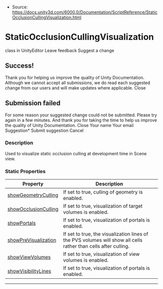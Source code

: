 * Source: https://docs.unity3d.com/6000.0/Documentation/ScriptReference/StaticOcclusionCullingVisualization.html

# StaticOcclusionCullingVisualization
class in UnityEditor
Leave feedback
Suggest a change
## Success!
Thank you for helping us improve the quality of Unity Documentation. Although we cannot accept all submissions, we do read each suggested change from our users and will make updates where applicable.
Close
## Submission failed
For some reason your suggested change could not be submitted. Please <a>try again</a> in a few minutes. And thank you for taking the time to help us improve the quality of Unity Documentation.
Close
Your name Your email Suggestion* Submit suggestion
Cancel
### Description
Used to visualize static occlusion culling at development time in Scene view.
### Static Properties
Property | Description  
---|---  
[showGeometryCulling](https://docs.unity3d.com/6000.0/Documentation/ScriptReference/StaticOcclusionCullingVisualization-showGeometryCulling.html) | If set to true, culling of geometry is enabled.  
[showOcclusionCulling](https://docs.unity3d.com/6000.0/Documentation/ScriptReference/StaticOcclusionCullingVisualization-showOcclusionCulling.html) | If set to true, visualization of target volumes is enabled.  
[showPortals](https://docs.unity3d.com/6000.0/Documentation/ScriptReference/StaticOcclusionCullingVisualization-showPortals.html) | If set to true, visualization of portals is enabled.  
[showPreVisualization](https://docs.unity3d.com/6000.0/Documentation/ScriptReference/StaticOcclusionCullingVisualization-showPreVisualization.html) | If set to true, the visualization lines of the PVS volumes will show all cells rather than cells after culling.  
[showViewVolumes](https://docs.unity3d.com/6000.0/Documentation/ScriptReference/StaticOcclusionCullingVisualization-showViewVolumes.html) | If set to true, visualization of view volumes is enabled.  
[showVisibilityLines](https://docs.unity3d.com/6000.0/Documentation/ScriptReference/StaticOcclusionCullingVisualization-showVisibilityLines.html) | If set to true, visualization of portals is enabled.  
* * *
